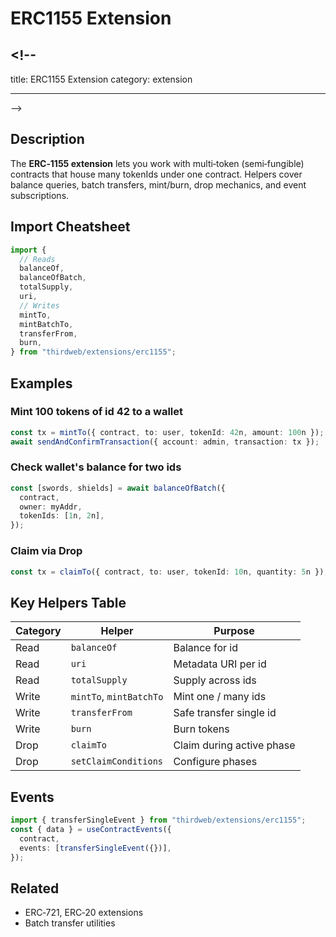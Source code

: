 # ERC1155 Extension

## <!--

title: ERC1155 Extension
category: extension

---

-->

## Description

The **ERC‑1155 extension** lets you work with multi‑token (semi‑fungible) contracts that house many tokenIds under one contract. Helpers cover balance queries, batch transfers, mint/burn, drop mechanics, and event subscriptions.

## Import Cheatsheet

```ts
import {
  // Reads
  balanceOf,
  balanceOfBatch,
  totalSupply,
  uri,
  // Writes
  mintTo,
  mintBatchTo,
  transferFrom,
  burn,
} from "thirdweb/extensions/erc1155";
```

## Examples

### Mint 100 tokens of id 42 to a wallet

```ts no‑lint
const tx = mintTo({ contract, to: user, tokenId: 42n, amount: 100n });
await sendAndConfirmTransaction({ account: admin, transaction: tx });
```

### Check wallet's balance for two ids

```ts
const [swords, shields] = await balanceOfBatch({
  contract,
  owner: myAddr,
  tokenIds: [1n, 2n],
});
```

### Claim via Drop

```ts
const tx = claimTo({ contract, to: user, tokenId: 10n, quantity: 5n });
```

## Key Helpers Table

| Category | Helper                  | Purpose                   |
| -------- | ----------------------- | ------------------------- |
| Read     | `balanceOf`             | Balance for id            |
| Read     | `uri`                   | Metadata URI per id       |
| Read     | `totalSupply`           | Supply across ids         |
| Write    | `mintTo`, `mintBatchTo` | Mint one / many ids       |
| Write    | `transferFrom`          | Safe transfer single id   |
| Write    | `burn`                  | Burn tokens               |
| Drop     | `claimTo`               | Claim during active phase |
| Drop     | `setClaimConditions`    | Configure phases          |

## Events

```ts
import { transferSingleEvent } from "thirdweb/extensions/erc1155";
const { data } = useContractEvents({
  contract,
  events: [transferSingleEvent({})],
});
```

## Related

- ERC‑721, ERC‑20 extensions
- Batch transfer utilities
